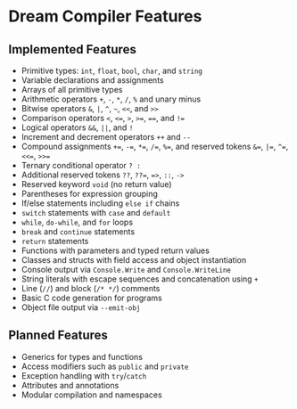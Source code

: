 # Dream Compiler Features

## Implemented Features

- Primitive types: `int`, `float`, `bool`, `char`, and `string`
- Variable declarations and assignments
- Arrays of all primitive types
- Arithmetic operators `+`, `-`, `*`, `/`, `%` and unary minus
- Bitwise operators `&`, `|`, `^`, `~`, `<<`, and `>>`
- Comparison operators `<`, `<=`, `>`, `>=`, `==`, and `!=`
- Logical operators `&&`, `||`, and `!`
- Increment and decrement operators `++` and `--`
- Compound assignments `+=`, `-=`, `*=`, `/=`, `%=`, and reserved tokens
  `&=`, `|=`, `^=`, `<<=`, `>>=`
- Ternary conditional operator `? :`
- Additional reserved tokens `??`, `??=`, `=>`, `::`, `->`
- Reserved keyword `void` (no return value)
- Parentheses for expression grouping
- If/else statements including `else if` chains
- `switch` statements with `case` and `default`
- `while`, `do-while`, and `for` loops
- `break` and `continue` statements
- `return` statements
 - Functions with parameters and typed return values
- Classes and structs with field access and object instantiation
- Console output via `Console.Write` and `Console.WriteLine`
- String literals with escape sequences and concatenation using `+`
- Line (`//`) and block (`/* */`) comments
- Basic C code generation for programs
- Object file output via `--emit-obj`

## Planned Features

- Generics for types and functions
- Access modifiers such as `public` and `private`
- Exception handling with `try`/`catch`
- Attributes and annotations
- Modular compilation and namespaces

